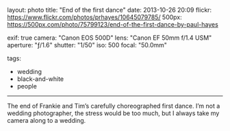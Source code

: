 layout: photo
title: "End of the first dance"
date: 2013-10-26 20:09
flickr: https://www.flickr.com/photos/prhayes/10645079785/
500px: https://500px.com/photo/75799123/end-of-the-first-dance-by-paul-hayes

exif: true
camera: "Canon EOS 500D"
lens: "Canon EF 50mm f/1.4 USM"
aperture: "ƒ/1.6"
shutter: "1/50"
iso: 500
focal: "50.0mm"

tags:
  - wedding
  - black-and-white
  - people
---

The end of Frankie and Tim’s carefully choreographed first dance. I’m not a wedding photographer, the stress would be too much, but I always take my camera along to a wedding.
